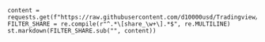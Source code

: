     content = requests.get(f"https://raw.githubusercontent.com/d10000usd/Tradingview/main_1/README.md").text
    FILTER_SHARE = re.compile(r"^.*\[share_\w+\].*$", re.MULTILINE)
    st.markdown(FILTER_SHARE.sub("", content))
